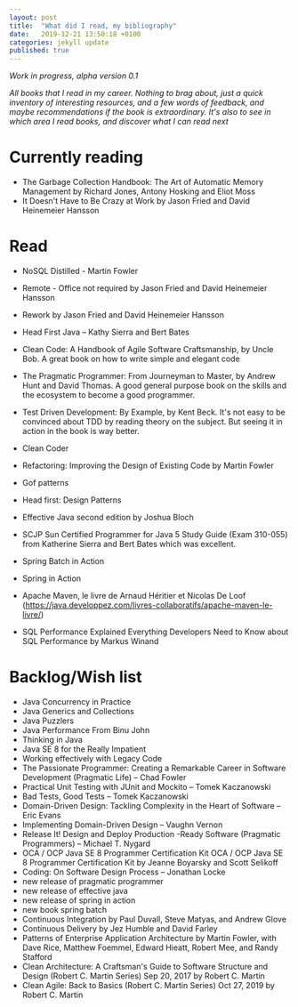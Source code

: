 ```yaml
---
layout: post
title:  "What did I read, my bibliography"
date:   2019-12-21 13:50:18 +0100
categories: jekyll update
published: true
---
```


_Work in progress, alpha version 0.1_

_All books that I read in my career. Nothing to brag about, just a quick inventory of interesting resources, and a few words of feedback,
and maybe recommendations if the book is extraordinary. It's also to see in which area I read books, and discover what I can read next_

# Currently reading

* The Garbage Collection Handbook: The Art of Automatic Memory Management by Richard Jones, Antony Hosking and Eliot Moss 
* It Doesn't Have to Be Crazy at Work by Jason Fried and David Heinemeier Hansson 

# Read

* NoSQL Distilled - Martin Fowler
* Remote - Office not required by Jason Fried and David Heinemeier Hansson 
* Rework by Jason Fried and David Heinemeier Hansson 
* Head First Java – Kathy Sierra and Bert Bates
* Clean Code: A Handbook of Agile Software Craftsmanship, by Uncle Bob. A great book on how to write simple and elegant code
* The Pragmatic Programmer: From Journeyman to Master, by Andrew Hunt and David Thomas. A good general purpose book on the skills and 
the ecosystem to become a good programmer.  
* Test Driven Development: By Example, by Kent Beck. It's not easy to be convinced about TDD by reading theory on the subject. But seeing it 
in action in the book is way better.
* Clean Coder
* Refactoring: Improving the Design of Existing Code by Martin Fowler

* Gof patterns
* Head first: Design Patterns
* Effective Java second edition by Joshua Bloch 
* SCJP Sun Certified Programmer for Java 5 Study Guide (Exam 310-055) from Katherine Sierra and Bert Bates which was excellent.
* Spring Batch in Action
* Spring in Action
* Apache Maven, le livre de Arnaud Héritier et Nicolas De Loof (https://java.developpez.com/livres-collaboratifs/apache-maven-le-livre/)
* SQL Performance Explained Everything Developers Need to Know about SQL Performance by Markus Winand

# Backlog/Wish list

* Java Concurrency in Practice
* Java Generics and Collections
* Java Puzzlers
* Java Performance From Binu John
* Thinking in Java
* Java SE 8 for the Really Impatient
*  Working effectively with Legacy Code
*  The Passionate Programmer: Creating a Remarkable Career in Software Development (Pragmatic Life) – Chad Fowler
*  Practical Unit Testing with JUnit and Mockito – Tomek Kaczanowski
*  Bad Tests, Good Tests – Tomek Kaczanowski
*  Domain-Driven Design: Tackling Complexity in the Heart of Software – Eric Evans
*  Implementing Domain-Driven Design – Vaughn Vernon
*  Release It! Design and Deploy Production -Ready Software (Pragmatic Programmers) – Michael T. Nygard
*  OCA / OCP Java SE 8 Programmer Certification Kit OCA / OCP Java SE 8 Programmer Certification Kit by Jeanne Boyarsky and Scott Selikoff
*  Coding: On Software Design Process – Jonathan Locke
*  new release of pragmatic programmer
*  new release of effective java
*  new release of spring in action
*  new book spring batch 
* Continuous Integration  by Paul Duvall, Steve Matyas, and Andrew Glove
* Continuous Delivery by Jez Humble and David Farley
* Patterns of Enterprise Application Architecture by Martin Fowler, with Dave Rice, Matthew Foemmel, Edward Hieatt, Robert Mee, and Randy Stafford
* Clean Architecture: A Craftsman's Guide to Software Structure and Design (Robert C. Martin Series) Sep 20, 2017 by Robert C. Martin 
* Clean Agile: Back to Basics (Robert C. Martin Series) Oct 27, 2019 by Robert C. Martin
